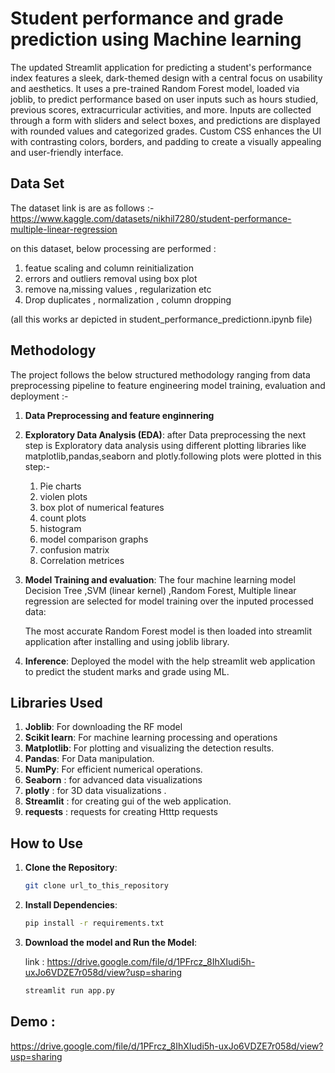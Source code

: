 # Student performance and grade prediction using Machine learning

The updated Streamlit application for predicting a student's performance index features a sleek, dark-themed design with a central focus on usability and aesthetics. It uses a pre-trained Random Forest model, loaded via joblib, to predict performance based on user inputs such as hours studied, previous scores, extracurricular activities, and more. Inputs are collected through a form with sliders and select boxes, and predictions are displayed with rounded values and categorized grades. Custom CSS enhances the UI with contrasting colors, borders, and padding to create a visually appealing and user-friendly interface.


## Data Set

The dataset link is are as follows :-https://www.kaggle.com/datasets/nikhil7280/student-performance-multiple-linear-regression

on this dataset, below processing are performed :
1) featue scaling and column reinitialization
2) errors and outliers removal using box plot
3) remove na,missing values , regularization etc
4) Drop duplicates , normalization , column dropping


(all this works ar depicted in student_performance_predictionn.ipynb file)


## Methodology

The project follows the below structured methodology ranging from data preprocessing pipeline to feature engineering model training, evaluation and deployment :-

1. **Data Preprocessing and feature enginnering**

2. **Exploratory Data Analysis (EDA)**:
    after Data preprocessing the next step is Exploratory  data analysis using different plotting libraries like matplotlib,pandas,seaborn and plotly.following plots were plotted in this step:-
    1) Pie charts
    2) violen plots
    3) box plot of numerical features
    4) count plots
    5) histogram
    6) model comparison graphs
    7) confusion matrix
    8) Correlation metrices
  

4. **Model Training and evaluation**: 
     The four machine learning model Decision Tree ,SVM (linear kernel) ,Random Forest, Multiple linear regression are selected for model training over the inputed processed data:

     The most accurate Random Forest model is then loaded into streamlit application after installing and using joblib library.

5. **Inference**: 
      Deployed the model with the help streamlit web application to predict the student marks and grade using ML.

## Libraries Used

1. **Joblib**: For downloading the RF model
2. **Scikit learn**: For machine learning processing  and operations
3. **Matplotlib**: For plotting and visualizing the detection results.
4. **Pandas**: For Data manipulation.
5. **NumPy**: For efficient numerical operations.
6. **Seaborn** : for advanced data visualizations
7. **plotly** : for 3D data visualizations .
8. **Streamlit** : for creating gui of the web application.
9. **requests** : requests for creating Htttp requests

## How to Use

1. **Clone the Repository**: 
    ```sh
    git clone url_to_this_repository
    ```

2. **Install Dependencies**: 
    ```sh
    pip install -r requirements.txt
    ```


3. **Download the model and Run the Model**: 
   
    link : https://drive.google.com/file/d/1PFrcz_8IhXIudi5h-uxJo6VDZE7r058d/view?usp=sharing
    
    ```python
    streamlit run app.py
    ```


## Demo :
























































































































































https://drive.google.com/file/d/1PFrcz_8IhXIudi5h-uxJo6VDZE7r058d/view?usp=sharing